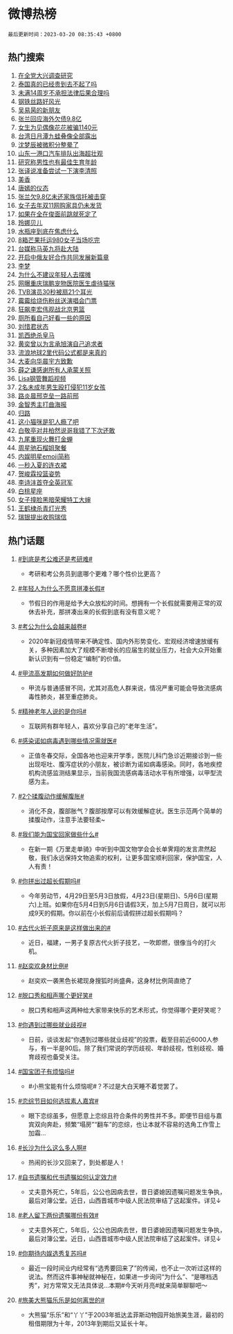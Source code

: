 # 微博热榜

`最后更新时间：2023-03-20 08:35:43 +0800`

## 热门搜索

1. [在全党大兴调查研究](https://m.weibo.cn/search?containerid=100103type%3D1%26t%3D10%26q%3D%23%E5%9C%A8%E5%85%A8%E5%85%9A%E5%A4%A7%E5%85%B4%E8%B0%83%E6%9F%A5%E7%A0%94%E7%A9%B6%23&stream_entry_id=51&isnewpage=1&extparam=seat%3D1%26dgr%3D0%26pos%3D0%26c_type%3D51%26filter_type%3Drealtimehot%26stream_entry_id%3D51%26cate%3D10103%26display_time%3D1679272541%26pre_seqid%3D1679272541116026405129&luicode=10000011&lfid=106003type%253D25%2526t%253D3%2526disable_hot%253D1%2526filter_type%253Drealtimehot)
1. [泰国真的已经贵到去不起了吗](https://m.weibo.cn/search?containerid=100103type%3D1%26t%3D10%26q%3D%23%E6%B3%B0%E5%9B%BD%E7%9C%9F%E7%9A%84%E5%B7%B2%E7%BB%8F%E8%B4%B5%E5%88%B0%E5%8E%BB%E4%B8%8D%E8%B5%B7%E4%BA%86%E5%90%97%23&stream_entry_id=31&isnewpage=1&extparam=seat%3D1%26band_rank%3D1%26filter_type%3Drealtimehot%26stream_entry_id%3D31%26realpos%3D1%26dgr%3D0%26flag%3D2%26q%3D%2523%25E6%25B3%25B0%25E5%259B%25BD%25E7%259C%259F%25E7%259A%2584%25E5%25B7%25B2%25E7%25BB%258F%25E8%25B4%25B5%25E5%2588%25B0%25E5%258E%25BB%25E4%25B8%258D%25E8%25B5%25B7%25E4%25BA%2586%25E5%2590%2597%2523%26pos%3D0%26c_type%3D31%26cate%3D5001%26lcate%3D5001%26display_time%3D1679272541%26pre_seqid%3D1679272541116026405129&luicode=10000011&lfid=106003type%253D25%2526t%253D3%2526disable_hot%253D1%2526filter_type%253Drealtimehot)
1. [未满14周岁不承担法律后果合理吗](https://m.weibo.cn/search?containerid=100103type%3D1%26t%3D10%26q%3D%23%E6%9C%AA%E6%BB%A114%E5%91%A8%E5%B2%81%E4%B8%8D%E6%89%BF%E6%8B%85%E6%B3%95%E5%BE%8B%E5%90%8E%E6%9E%9C%E5%90%88%E7%90%86%E5%90%97%23&stream_entry_id=31&isnewpage=1&extparam=seat%3D1%26band_rank%3D2%26filter_type%3Drealtimehot%26stream_entry_id%3D31%26realpos%3D2%26dgr%3D0%26flag%3D1%26q%3D%2523%25E6%259C%25AA%25E6%25BB%25A114%25E5%2591%25A8%25E5%25B2%2581%25E4%25B8%258D%25E6%2589%25BF%25E6%258B%2585%25E6%25B3%2595%25E5%25BE%258B%25E5%2590%258E%25E6%259E%259C%25E5%2590%2588%25E7%2590%2586%25E5%2590%2597%2523%26pos%3D1%26c_type%3D31%26cate%3D5001%26lcate%3D5001%26display_time%3D1679272541%26pre_seqid%3D1679272541116026405129&luicode=10000011&lfid=106003type%253D25%2526t%253D3%2526disable_hot%253D1%2526filter_type%253Drealtimehot)
1. [钢铁丝路好风光](https://m.weibo.cn/search?containerid=100103type%3D1%26t%3D10%26q%3D%23%E9%92%A2%E9%93%81%E4%B8%9D%E8%B7%AF%E5%A5%BD%E9%A3%8E%E5%85%89%23&stream_entry_id=31&isnewpage=1&extparam=seat%3D1%26band_rank%3D3%26filter_type%3Drealtimehot%26stream_entry_id%3D31%26realpos%3D3%26dgr%3D0%26flag%3D0%26q%3D%2523%25E9%2592%25A2%25E9%2593%2581%25E4%25B8%259D%25E8%25B7%25AF%25E5%25A5%25BD%25E9%25A3%258E%25E5%2585%2589%2523%26pos%3D2%26c_type%3D31%26cate%3D5001%26lcate%3D5001%26display_time%3D1679272541%26pre_seqid%3D1679272541116026405129&luicode=10000011&lfid=106003type%253D25%2526t%253D3%2526disable_hot%253D1%2526filter_type%253Drealtimehot)
1. [吴易昺的新朋友](https://m.weibo.cn/search?containerid=100103type%3D1%26t%3D10%26q%3D%23%E5%90%B4%E6%98%93%E6%98%BA%E7%9A%84%E6%96%B0%E6%9C%8B%E5%8F%8B%23&stream_entry_id=31&isnewpage=1&extparam=seat%3D1%26band_rank%3D4%26topic_ad%3D1%26filter_type%3Drealtimehot%26stream_entry_id%3D31%26adid%3D183353%26dgr%3D0%26q%3D%2523%25E5%2590%25B4%25E6%2598%2593%25E6%2598%25BA%25E7%259A%2584%25E6%2596%25B0%25E6%259C%258B%25E5%258F%258B%2523%26pos%3D3%26c_type%3D31%26cate%3D5001%26lcate%3D5001%26display_time%3D1679272541%26pre_seqid%3D1679272541116026405129&luicode=10000011&lfid=106003type%253D25%2526t%253D3%2526disable_hot%253D1%2526filter_type%253Drealtimehot)
1. [张兰回应海外欠债9.8亿](https://m.weibo.cn/search?containerid=100103type%3D1%26t%3D10%26q%3D%23%E5%BC%A0%E5%85%B0%E5%9B%9E%E5%BA%94%E6%B5%B7%E5%A4%96%E6%AC%A0%E5%80%BA9.8%E4%BA%BF%23&stream_entry_id=31&isnewpage=1&extparam=seat%3D1%26band_rank%3D4%26filter_type%3Drealtimehot%26stream_entry_id%3D31%26realpos%3D4%26dgr%3D0%26flag%3D0%26q%3D%2523%25E5%25BC%25A0%25E5%2585%25B0%25E5%259B%259E%25E5%25BA%2594%25E6%25B5%25B7%25E5%25A4%2596%25E6%25AC%25A0%25E5%2580%25BA9.8%25E4%25BA%25BF%2523%26pos%3D4%26c_type%3D31%26cate%3D5001%26lcate%3D5001%26display_time%3D1679272541%26pre_seqid%3D1679272541116026405129&luicode=10000011&lfid=106003type%253D25%2526t%253D3%2526disable_hot%253D1%2526filter_type%253Drealtimehot)
1. [女生为见偶像花花被骗1140元](https://m.weibo.cn/search?containerid=100103type%3D1%26t%3D10%26q%3D%23%E5%A5%B3%E7%94%9F%E4%B8%BA%E8%A7%81%E5%81%B6%E5%83%8F%E8%8A%B1%E8%8A%B1%E8%A2%AB%E9%AA%971140%E5%85%83%23&stream_entry_id=31&isnewpage=1&extparam=seat%3D1%26band_rank%3D5%26filter_type%3Drealtimehot%26stream_entry_id%3D31%26realpos%3D5%26dgr%3D0%26flag%3D0%26q%3D%2523%25E5%25A5%25B3%25E7%2594%259F%25E4%25B8%25BA%25E8%25A7%2581%25E5%2581%25B6%25E5%2583%258F%25E8%258A%25B1%25E8%258A%25B1%25E8%25A2%25AB%25E9%25AA%25971140%25E5%2585%2583%2523%26pos%3D5%26c_type%3D31%26cate%3D5001%26lcate%3D5001%26display_time%3D1679272541%26pre_seqid%3D1679272541116026405129&luicode=10000011&lfid=106003type%253D25%2526t%253D3%2526disable_hot%253D1%2526filter_type%253Drealtimehot)
1. [台湾日月潭九蛙叠像全部露出](https://m.weibo.cn/search?containerid=100103type%3D1%26t%3D10%26q%3D%23%E5%8F%B0%E6%B9%BE%E6%97%A5%E6%9C%88%E6%BD%AD%E4%B9%9D%E8%9B%99%E5%8F%A0%E5%83%8F%E5%85%A8%E9%83%A8%E9%9C%B2%E5%87%BA%23&stream_entry_id=31&isnewpage=1&extparam=seat%3D1%26band_rank%3D6%26filter_type%3Drealtimehot%26stream_entry_id%3D31%26realpos%3D6%26dgr%3D0%26flag%3D0%26q%3D%2523%25E5%258F%25B0%25E6%25B9%25BE%25E6%2597%25A5%25E6%259C%2588%25E6%25BD%25AD%25E4%25B9%259D%25E8%259B%2599%25E5%258F%25A0%25E5%2583%258F%25E5%2585%25A8%25E9%2583%25A8%25E9%259C%25B2%25E5%2587%25BA%2523%26pos%3D6%26c_type%3D31%26cate%3D5001%26lcate%3D5001%26display_time%3D1679272541%26pre_seqid%3D1679272541116026405129&luicode=10000011&lfid=106003type%253D25%2526t%253D3%2526disable_hot%253D1%2526filter_type%253Drealtimehot)
1. [沈梦辰被微积分整晕了](https://m.weibo.cn/search?containerid=100103type%3D1%26t%3D10%26q%3D%23%E6%B2%88%E6%A2%A6%E8%BE%B0%E8%A2%AB%E5%BE%AE%E7%A7%AF%E5%88%86%E6%95%B4%E6%99%95%E4%BA%86%23&stream_entry_id=31&isnewpage=1&extparam=seat%3D1%26band_rank%3D7%26filter_type%3Drealtimehot%26stream_entry_id%3D31%26realpos%3D7%26dgr%3D0%26flag%3D0%26q%3D%2523%25E6%25B2%2588%25E6%25A2%25A6%25E8%25BE%25B0%25E8%25A2%25AB%25E5%25BE%25AE%25E7%25A7%25AF%25E5%2588%2586%25E6%2595%25B4%25E6%2599%2595%25E4%25BA%2586%2523%26pos%3D7%26c_type%3D31%26cate%3D5001%26lcate%3D5001%26display_time%3D1679272541%26pre_seqid%3D1679272541116026405129&luicode=10000011&lfid=106003type%253D25%2526t%253D3%2526disable_hot%253D1%2526filter_type%253Drealtimehot)
1. [山东一港口汽车排队出海超壮观](https://m.weibo.cn/search?containerid=100103type%3D1%26t%3D10%26q%3D%23%E5%B1%B1%E4%B8%9C%E4%B8%80%E6%B8%AF%E5%8F%A3%E6%B1%BD%E8%BD%A6%E6%8E%92%E9%98%9F%E5%87%BA%E6%B5%B7%E8%B6%85%E5%A3%AE%E8%A7%82%23&stream_entry_id=31&isnewpage=1&extparam=seat%3D1%26band_rank%3D8%26filter_type%3Drealtimehot%26stream_entry_id%3D31%26realpos%3D8%26dgr%3D0%26flag%3D1%26q%3D%2523%25E5%25B1%25B1%25E4%25B8%259C%25E4%25B8%2580%25E6%25B8%25AF%25E5%258F%25A3%25E6%25B1%25BD%25E8%25BD%25A6%25E6%258E%2592%25E9%2598%259F%25E5%2587%25BA%25E6%25B5%25B7%25E8%25B6%2585%25E5%25A3%25AE%25E8%25A7%2582%2523%26pos%3D8%26c_type%3D31%26cate%3D5001%26lcate%3D5001%26display_time%3D1679272541%26pre_seqid%3D1679272541116026405129&luicode=10000011&lfid=106003type%253D25%2526t%253D3%2526disable_hot%253D1%2526filter_type%253Drealtimehot)
1. [研究称男性也有最佳生育年龄](https://m.weibo.cn/search?containerid=100103type%3D1%26t%3D10%26q%3D%23%E7%A0%94%E7%A9%B6%E7%A7%B0%E7%94%B7%E6%80%A7%E4%B9%9F%E6%9C%89%E6%9C%80%E4%BD%B3%E7%94%9F%E8%82%B2%E5%B9%B4%E9%BE%84%23&stream_entry_id=31&isnewpage=1&extparam=seat%3D1%26band_rank%3D9%26filter_type%3Drealtimehot%26stream_entry_id%3D31%26realpos%3D9%26dgr%3D0%26flag%3D0%26q%3D%2523%25E7%25A0%2594%25E7%25A9%25B6%25E7%25A7%25B0%25E7%2594%25B7%25E6%2580%25A7%25E4%25B9%259F%25E6%259C%2589%25E6%259C%2580%25E4%25BD%25B3%25E7%2594%259F%25E8%2582%25B2%25E5%25B9%25B4%25E9%25BE%2584%2523%26pos%3D9%26c_type%3D31%26cate%3D5001%26lcate%3D5001%26display_time%3D1679272541%26pre_seqid%3D1679272541116026405129&luicode=10000011&lfid=106003type%253D25%2526t%253D3%2526disable_hot%253D1%2526filter_type%253Drealtimehot)
1. [张译说准备尝试一下演李清照](https://m.weibo.cn/search?containerid=100103type%3D1%26t%3D10%26q%3D%23%E5%BC%A0%E8%AF%91%E8%AF%B4%E5%87%86%E5%A4%87%E5%B0%9D%E8%AF%95%E4%B8%80%E4%B8%8B%E6%BC%94%E6%9D%8E%E6%B8%85%E7%85%A7%23&stream_entry_id=31&isnewpage=1&extparam=seat%3D1%26band_rank%3D10%26filter_type%3Drealtimehot%26stream_entry_id%3D31%26realpos%3D10%26dgr%3D0%26flag%3D0%26q%3D%2523%25E5%25BC%25A0%25E8%25AF%2591%25E8%25AF%25B4%25E5%2587%2586%25E5%25A4%2587%25E5%25B0%259D%25E8%25AF%2595%25E4%25B8%2580%25E4%25B8%258B%25E6%25BC%2594%25E6%259D%258E%25E6%25B8%2585%25E7%2585%25A7%2523%26pos%3D10%26c_type%3D31%26cate%3D5001%26lcate%3D5001%26display_time%3D1679272541%26pre_seqid%3D1679272541116026405129&luicode=10000011&lfid=106003type%253D25%2526t%253D3%2526disable_hot%253D1%2526filter_type%253Drealtimehot)
1. [美香](https://m.weibo.cn/search?containerid=100103type%3D1%26t%3D10%26q%3D%E7%BE%8E%E9%A6%99&stream_entry_id=31&isnewpage=1&extparam=seat%3D1%26band_rank%3D11%26filter_type%3Drealtimehot%26stream_entry_id%3D31%26realpos%3D11%26dgr%3D0%26flag%3D1%26q%3D%25E7%25BE%258E%25E9%25A6%2599%26pos%3D11%26c_type%3D31%26cate%3D5001%26lcate%3D5001%26display_time%3D1679272541%26pre_seqid%3D1679272541116026405129&luicode=10000011&lfid=106003type%253D25%2526t%253D3%2526disable_hot%253D1%2526filter_type%253Drealtimehot)
1. [唐嫣的仪态](https://m.weibo.cn/search?containerid=100103type%3D1%26t%3D10%26q%3D%23%E5%94%90%E5%AB%A3%E7%9A%84%E4%BB%AA%E6%80%81%23&stream_entry_id=31&isnewpage=1&extparam=seat%3D1%26band_rank%3D12%26filter_type%3Drealtimehot%26stream_entry_id%3D31%26realpos%3D12%26dgr%3D0%26flag%3D1%26q%3D%2523%25E5%2594%2590%25E5%25AB%25A3%25E7%259A%2584%25E4%25BB%25AA%25E6%2580%2581%2523%26pos%3D12%26c_type%3D31%26cate%3D5001%26lcate%3D5001%26display_time%3D1679272541%26pre_seqid%3D1679272541116026405129&luicode=10000011&lfid=106003type%253D25%2526t%253D3%2526disable_hot%253D1%2526filter_type%253Drealtimehot)
1. [张兰欠9.8亿未还家族信托被击穿](https://m.weibo.cn/search?containerid=100103type%3D1%26t%3D10%26q%3D%23%E5%BC%A0%E5%85%B0%E6%AC%A09.8%E4%BA%BF%E6%9C%AA%E8%BF%98%E5%AE%B6%E6%97%8F%E4%BF%A1%E6%89%98%E8%A2%AB%E5%87%BB%E7%A9%BF%23&stream_entry_id=31&isnewpage=1&extparam=seat%3D1%26band_rank%3D13%26filter_type%3Drealtimehot%26stream_entry_id%3D31%26realpos%3D13%26dgr%3D0%26flag%3D2%26q%3D%2523%25E5%25BC%25A0%25E5%2585%25B0%25E6%25AC%25A09.8%25E4%25BA%25BF%25E6%259C%25AA%25E8%25BF%2598%25E5%25AE%25B6%25E6%2597%258F%25E4%25BF%25A1%25E6%2589%2598%25E8%25A2%25AB%25E5%2587%25BB%25E7%25A9%25BF%2523%26pos%3D13%26c_type%3D31%26cate%3D5001%26lcate%3D5001%26display_time%3D1679272541%26pre_seqid%3D1679272541116026405129&luicode=10000011&lfid=106003type%253D25%2526t%253D3%2526disable_hot%253D1%2526filter_type%253Drealtimehot)
1. [女子去年双11网购家具仍未发货](https://m.weibo.cn/search?containerid=100103type%3D1%26t%3D10%26q%3D%23%E5%A5%B3%E5%AD%90%E5%8E%BB%E5%B9%B4%E5%8F%8C11%E7%BD%91%E8%B4%AD%E5%AE%B6%E5%85%B7%E4%BB%8D%E6%9C%AA%E5%8F%91%E8%B4%A7%23&stream_entry_id=31&isnewpage=1&extparam=seat%3D1%26band_rank%3D14%26filter_type%3Drealtimehot%26stream_entry_id%3D31%26realpos%3D14%26dgr%3D0%26flag%3D0%26q%3D%2523%25E5%25A5%25B3%25E5%25AD%2590%25E5%258E%25BB%25E5%25B9%25B4%25E5%258F%258C11%25E7%25BD%2591%25E8%25B4%25AD%25E5%25AE%25B6%25E5%2585%25B7%25E4%25BB%258D%25E6%259C%25AA%25E5%258F%2591%25E8%25B4%25A7%2523%26pos%3D14%26c_type%3D31%26cate%3D5001%26lcate%3D5001%26display_time%3D1679272541%26pre_seqid%3D1679272541116026405129&luicode=10000011&lfid=106003type%253D25%2526t%253D3%2526disable_hot%253D1%2526filter_type%253Drealtimehot)
1. [如果在全在俊面前跳就死定了](https://m.weibo.cn/search?containerid=100103type%3D1%26t%3D10%26q%3D%23%E5%A6%82%E6%9E%9C%E5%9C%A8%E5%85%A8%E5%9C%A8%E4%BF%8A%E9%9D%A2%E5%89%8D%E8%B7%B3%E5%B0%B1%E6%AD%BB%E5%AE%9A%E4%BA%86%23&stream_entry_id=31&isnewpage=1&extparam=seat%3D1%26band_rank%3D15%26filter_type%3Drealtimehot%26stream_entry_id%3D31%26realpos%3D15%26dgr%3D0%26flag%3D1%26q%3D%2523%25E5%25A6%2582%25E6%259E%259C%25E5%259C%25A8%25E5%2585%25A8%25E5%259C%25A8%25E4%25BF%258A%25E9%259D%25A2%25E5%2589%258D%25E8%25B7%25B3%25E5%25B0%25B1%25E6%25AD%25BB%25E5%25AE%259A%25E4%25BA%2586%2523%26pos%3D15%26c_type%3D31%26cate%3D5001%26lcate%3D5001%26display_time%3D1679272541%26pre_seqid%3D1679272541116026405129&luicode=10000011&lfid=106003type%253D25%2526t%253D3%2526disable_hot%253D1%2526filter_type%253Drealtimehot)
1. [玲娜贝儿](https://m.weibo.cn/search?containerid=100103type%3D1%26t%3D10%26q%3D%23%E7%8E%B2%E5%A8%9C%E8%B4%9D%E5%84%BF%23&stream_entry_id=31&isnewpage=1&extparam=seat%3D1%26band_rank%3D16%26filter_type%3Drealtimehot%26stream_entry_id%3D31%26realpos%3D16%26dgr%3D0%26flag%3D0%26q%3D%2523%25E7%258E%25B2%25E5%25A8%259C%25E8%25B4%259D%25E5%2584%25BF%2523%26pos%3D16%26c_type%3D31%26cate%3D5001%26lcate%3D5001%26display_time%3D1679272541%26pre_seqid%3D1679272541116026405129&luicode=10000011&lfid=106003type%253D25%2526t%253D3%2526disable_hot%253D1%2526filter_type%253Drealtimehot)
1. [水瓶座到底在焦虑什么](https://m.weibo.cn/search?containerid=100103type%3D1%26t%3D10%26q%3D%23%E6%B0%B4%E7%93%B6%E5%BA%A7%E5%88%B0%E5%BA%95%E5%9C%A8%E7%84%A6%E8%99%91%E4%BB%80%E4%B9%88%23&stream_entry_id=31&isnewpage=1&extparam=seat%3D1%26band_rank%3D17%26filter_type%3Drealtimehot%26stream_entry_id%3D31%26realpos%3D17%26dgr%3D0%26flag%3D0%26q%3D%2523%25E6%25B0%25B4%25E7%2593%25B6%25E5%25BA%25A7%25E5%2588%25B0%25E5%25BA%2595%25E5%259C%25A8%25E7%2584%25A6%25E8%2599%2591%25E4%25BB%2580%25E4%25B9%2588%2523%26pos%3D17%26c_type%3D31%26cate%3D5001%26lcate%3D5001%26display_time%3D1679272541%26pre_seqid%3D1679272541116026405129&luicode=10000011&lfid=106003type%253D25%2526t%253D3%2526disable_hot%253D1%2526filter_type%253Drealtimehot)
1. [8箱芒果托运980女子当场吃完](https://m.weibo.cn/search?containerid=100103type%3D1%26t%3D10%26q%3D%238%E7%AE%B1%E8%8A%92%E6%9E%9C%E6%89%98%E8%BF%90980%E5%A5%B3%E5%AD%90%E5%BD%93%E5%9C%BA%E5%90%83%E5%AE%8C%23&stream_entry_id=31&isnewpage=1&extparam=seat%3D1%26band_rank%3D18%26filter_type%3Drealtimehot%26stream_entry_id%3D31%26realpos%3D18%26dgr%3D0%26flag%3D0%26q%3D%25238%25E7%25AE%25B1%25E8%258A%2592%25E6%259E%259C%25E6%2589%2598%25E8%25BF%2590980%25E5%25A5%25B3%25E5%25AD%2590%25E5%25BD%2593%25E5%259C%25BA%25E5%2590%2583%25E5%25AE%258C%2523%26pos%3D18%26c_type%3D31%26cate%3D5001%26lcate%3D5001%26display_time%3D1679272541%26pre_seqid%3D1679272541116026405129&luicode=10000011&lfid=106003type%253D25%2526t%253D3%2526disable_hot%253D1%2526filter_type%253Drealtimehot)
1. [台媒称马英九将赴大陆](https://m.weibo.cn/search?containerid=100103type%3D1%26t%3D10%26q%3D%23%E5%8F%B0%E5%AA%92%E7%A7%B0%E9%A9%AC%E8%8B%B1%E4%B9%9D%E5%B0%86%E8%B5%B4%E5%A4%A7%E9%99%86%23&stream_entry_id=31&isnewpage=1&extparam=seat%3D1%26band_rank%3D19%26filter_type%3Drealtimehot%26stream_entry_id%3D31%26realpos%3D19%26dgr%3D0%26flag%3D0%26q%3D%2523%25E5%258F%25B0%25E5%25AA%2592%25E7%25A7%25B0%25E9%25A9%25AC%25E8%258B%25B1%25E4%25B9%259D%25E5%25B0%2586%25E8%25B5%25B4%25E5%25A4%25A7%25E9%2599%2586%2523%26pos%3D19%26c_type%3D31%26cate%3D5001%26lcate%3D5001%26display_time%3D1679272541%26pre_seqid%3D1679272541116026405129&luicode=10000011&lfid=106003type%253D25%2526t%253D3%2526disable_hot%253D1%2526filter_type%253Drealtimehot)
1. [开启中俄友好合作共同发展新篇章](https://m.weibo.cn/search?containerid=100103type%3D1%26t%3D10%26q%3D%23%E5%BC%80%E5%90%AF%E4%B8%AD%E4%BF%84%E5%8F%8B%E5%A5%BD%E5%90%88%E4%BD%9C%E5%85%B1%E5%90%8C%E5%8F%91%E5%B1%95%E6%96%B0%E7%AF%87%E7%AB%A0%23&stream_entry_id=31&isnewpage=1&extparam=seat%3D1%26band_rank%3D20%26filter_type%3Drealtimehot%26stream_entry_id%3D31%26realpos%3D20%26dgr%3D0%26flag%3D1%26q%3D%2523%25E5%25BC%2580%25E5%2590%25AF%25E4%25B8%25AD%25E4%25BF%2584%25E5%258F%258B%25E5%25A5%25BD%25E5%2590%2588%25E4%25BD%259C%25E5%2585%25B1%25E5%2590%258C%25E5%258F%2591%25E5%25B1%2595%25E6%2596%25B0%25E7%25AF%2587%25E7%25AB%25A0%2523%26pos%3D20%26c_type%3D31%26cate%3D5001%26lcate%3D5001%26display_time%3D1679272541%26pre_seqid%3D1679272541116026405129&luicode=10000011&lfid=106003type%253D25%2526t%253D3%2526disable_hot%253D1%2526filter_type%253Drealtimehot)
1. [李梦](https://m.weibo.cn/search?containerid=100103type%3D1%26t%3D10%26q%3D%E6%9D%8E%E6%A2%A6&stream_entry_id=31&isnewpage=1&extparam=seat%3D1%26band_rank%3D21%26filter_type%3Drealtimehot%26stream_entry_id%3D31%26realpos%3D21%26dgr%3D0%26flag%3D1%26q%3D%25E6%259D%258E%25E6%25A2%25A6%26pos%3D21%26c_type%3D31%26cate%3D5001%26lcate%3D5001%26display_time%3D1679272541%26pre_seqid%3D1679272541116026405129&luicode=10000011&lfid=106003type%253D25%2526t%253D3%2526disable_hot%253D1%2526filter_type%253Drealtimehot)
1. [为什么不建议年轻人去摆摊](https://m.weibo.cn/search?containerid=100103type%3D1%26t%3D10%26q%3D%23%E4%B8%BA%E4%BB%80%E4%B9%88%E4%B8%8D%E5%BB%BA%E8%AE%AE%E5%B9%B4%E8%BD%BB%E4%BA%BA%E5%8E%BB%E6%91%86%E6%91%8A%23&stream_entry_id=31&isnewpage=1&extparam=seat%3D1%26band_rank%3D22%26filter_type%3Drealtimehot%26stream_entry_id%3D31%26realpos%3D22%26dgr%3D0%26flag%3D0%26q%3D%2523%25E4%25B8%25BA%25E4%25BB%2580%25E4%25B9%2588%25E4%25B8%258D%25E5%25BB%25BA%25E8%25AE%25AE%25E5%25B9%25B4%25E8%25BD%25BB%25E4%25BA%25BA%25E5%258E%25BB%25E6%2591%2586%25E6%2591%258A%2523%26pos%3D22%26c_type%3D31%26cate%3D5001%26lcate%3D5001%26display_time%3D1679272541%26pre_seqid%3D1679272541116026405129&luicode=10000011&lfid=106003type%253D25%2526t%253D3%2526disable_hot%253D1%2526filter_type%253Drealtimehot)
1. [网曝重庆瑞鹏宠物医院医生虐待猫咪](https://m.weibo.cn/search?containerid=100103type%3D1%26t%3D10%26q%3D%23%E7%BD%91%E6%9B%9D%E9%87%8D%E5%BA%86%E7%91%9E%E9%B9%8F%E5%AE%A0%E7%89%A9%E5%8C%BB%E9%99%A2%E5%8C%BB%E7%94%9F%E8%99%90%E5%BE%85%E7%8C%AB%E5%92%AA%23&stream_entry_id=31&isnewpage=1&extparam=seat%3D1%26band_rank%3D23%26filter_type%3Drealtimehot%26stream_entry_id%3D31%26realpos%3D23%26dgr%3D0%26flag%3D0%26q%3D%2523%25E7%25BD%2591%25E6%259B%259D%25E9%2587%258D%25E5%25BA%2586%25E7%2591%259E%25E9%25B9%258F%25E5%25AE%25A0%25E7%2589%25A9%25E5%258C%25BB%25E9%2599%25A2%25E5%258C%25BB%25E7%2594%259F%25E8%2599%2590%25E5%25BE%2585%25E7%258C%25AB%25E5%2592%25AA%2523%26pos%3D23%26c_type%3D31%26cate%3D5001%26lcate%3D5001%26display_time%3D1679272541%26pre_seqid%3D1679272541116026405129&luicode=10000011&lfid=106003type%253D25%2526t%253D3%2526disable_hot%253D1%2526filter_type%253Drealtimehot)
1. [TVB演员30秒被扇21个耳光](https://m.weibo.cn/search?containerid=100103type%3D1%26t%3D10%26q%3D%23TVB%E6%BC%94%E5%91%9830%E7%A7%92%E8%A2%AB%E6%89%8721%E4%B8%AA%E8%80%B3%E5%85%89%23&stream_entry_id=31&isnewpage=1&extparam=seat%3D1%26band_rank%3D24%26filter_type%3Drealtimehot%26stream_entry_id%3D31%26realpos%3D24%26dgr%3D0%26flag%3D0%26q%3D%2523TVB%25E6%25BC%2594%25E5%2591%259830%25E7%25A7%2592%25E8%25A2%25AB%25E6%2589%258721%25E4%25B8%25AA%25E8%2580%25B3%25E5%2585%2589%2523%26pos%3D24%26c_type%3D31%26cate%3D5001%26lcate%3D5001%26display_time%3D1679272541%26pre_seqid%3D1679272541116026405129&luicode=10000011&lfid=106003type%253D25%2526t%253D3%2526disable_hot%253D1%2526filter_type%253Drealtimehot)
1. [霉霉给烧伤粉丝送演唱会门票](https://m.weibo.cn/search?containerid=100103type%3D1%26t%3D10%26q%3D%23%E9%9C%89%E9%9C%89%E7%BB%99%E7%83%A7%E4%BC%A4%E7%B2%89%E4%B8%9D%E9%80%81%E6%BC%94%E5%94%B1%E4%BC%9A%E9%97%A8%E7%A5%A8%23&stream_entry_id=31&isnewpage=1&extparam=seat%3D1%26band_rank%3D25%26filter_type%3Drealtimehot%26stream_entry_id%3D31%26realpos%3D25%26dgr%3D0%26flag%3D1%26q%3D%2523%25E9%259C%2589%25E9%259C%2589%25E7%25BB%2599%25E7%2583%25A7%25E4%25BC%25A4%25E7%25B2%2589%25E4%25B8%259D%25E9%2580%2581%25E6%25BC%2594%25E5%2594%25B1%25E4%25BC%259A%25E9%2597%25A8%25E7%25A5%25A8%2523%26pos%3D25%26c_type%3D31%26cate%3D5001%26lcate%3D5001%26display_time%3D1679272541%26pre_seqid%3D1679272541116026405129&luicode=10000011&lfid=106003type%253D25%2526t%253D3%2526disable_hot%253D1%2526filter_type%253Drealtimehot)
1. [狂飙李宏伟观战北京男篮](https://m.weibo.cn/search?containerid=100103type%3D1%26t%3D10%26q%3D%23%E7%8B%82%E9%A3%99%E6%9D%8E%E5%AE%8F%E4%BC%9F%E8%A7%82%E6%88%98%E5%8C%97%E4%BA%AC%E7%94%B7%E7%AF%AE%23&stream_entry_id=31&isnewpage=1&extparam=seat%3D1%26band_rank%3D26%26filter_type%3Drealtimehot%26stream_entry_id%3D31%26realpos%3D26%26dgr%3D0%26flag%3D0%26q%3D%2523%25E7%258B%2582%25E9%25A3%2599%25E6%259D%258E%25E5%25AE%258F%25E4%25BC%259F%25E8%25A7%2582%25E6%2588%2598%25E5%258C%2597%25E4%25BA%25AC%25E7%2594%25B7%25E7%25AF%25AE%2523%26pos%3D26%26c_type%3D31%26cate%3D5001%26lcate%3D5001%26display_time%3D1679272541%26pre_seqid%3D1679272541116026405129&luicode=10000011&lfid=106003type%253D25%2526t%253D3%2526disable_hot%253D1%2526filter_type%253Drealtimehot)
1. [厕所看自己好看一些的原因](https://m.weibo.cn/search?containerid=100103type%3D1%26t%3D10%26q%3D%23%E5%8E%95%E6%89%80%E7%9C%8B%E8%87%AA%E5%B7%B1%E5%A5%BD%E7%9C%8B%E4%B8%80%E4%BA%9B%E7%9A%84%E5%8E%9F%E5%9B%A0%23&stream_entry_id=31&isnewpage=1&extparam=seat%3D1%26band_rank%3D27%26filter_type%3Drealtimehot%26stream_entry_id%3D31%26realpos%3D27%26dgr%3D0%26flag%3D0%26q%3D%2523%25E5%258E%2595%25E6%2589%2580%25E7%259C%258B%25E8%2587%25AA%25E5%25B7%25B1%25E5%25A5%25BD%25E7%259C%258B%25E4%25B8%2580%25E4%25BA%259B%25E7%259A%2584%25E5%258E%259F%25E5%259B%25A0%2523%26pos%3D27%26c_type%3D31%26cate%3D5001%26lcate%3D5001%26display_time%3D1679272541%26pre_seqid%3D1679272541116026405129&luicode=10000011&lfid=106003type%253D25%2526t%253D3%2526disable_hot%253D1%2526filter_type%253Drealtimehot)
1. [刘惜君状态](https://m.weibo.cn/search?containerid=100103type%3D1%26t%3D10%26q%3D%E5%88%98%E6%83%9C%E5%90%9B%E7%8A%B6%E6%80%81&stream_entry_id=31&isnewpage=1&extparam=seat%3D1%26band_rank%3D28%26filter_type%3Drealtimehot%26stream_entry_id%3D31%26realpos%3D28%26dgr%3D0%26flag%3D0%26q%3D%25E5%2588%2598%25E6%2583%259C%25E5%2590%259B%25E7%258A%25B6%25E6%2580%2581%26pos%3D28%26c_type%3D31%26cate%3D5001%26lcate%3D5001%26display_time%3D1679272541%26pre_seqid%3D1679272541116026405129&luicode=10000011&lfid=106003type%253D25%2526t%253D3%2526disable_hot%253D1%2526filter_type%253Drealtimehot)
1. [凯西绝杀皇马](https://m.weibo.cn/search?containerid=100103type%3D1%26t%3D10%26q%3D%23%E5%87%AF%E8%A5%BF%E7%BB%9D%E6%9D%80%E7%9A%87%E9%A9%AC%23&stream_entry_id=31&isnewpage=1&extparam=seat%3D1%26band_rank%3D29%26filter_type%3Drealtimehot%26stream_entry_id%3D31%26realpos%3D29%26dgr%3D0%26flag%3D1%26q%3D%2523%25E5%2587%25AF%25E8%25A5%25BF%25E7%25BB%259D%25E6%259D%2580%25E7%259A%2587%25E9%25A9%25AC%2523%26pos%3D29%26c_type%3D31%26cate%3D5001%26lcate%3D5001%26display_time%3D1679272541%26pre_seqid%3D1679272541116026405129&luicode=10000011&lfid=106003type%253D25%2526t%253D3%2526disable_hot%253D1%2526filter_type%253Drealtimehot)
1. [黄奕曾以为言承旭演自己追求者](https://m.weibo.cn/search?containerid=100103type%3D1%26t%3D10%26q%3D%23%E9%BB%84%E5%A5%95%E6%9B%BE%E4%BB%A5%E4%B8%BA%E8%A8%80%E6%89%BF%E6%97%AD%E6%BC%94%E8%87%AA%E5%B7%B1%E8%BF%BD%E6%B1%82%E8%80%85%23&stream_entry_id=31&isnewpage=1&extparam=seat%3D1%26band_rank%3D30%26filter_type%3Drealtimehot%26stream_entry_id%3D31%26realpos%3D30%26dgr%3D0%26flag%3D0%26q%3D%2523%25E9%25BB%2584%25E5%25A5%2595%25E6%259B%25BE%25E4%25BB%25A5%25E4%25B8%25BA%25E8%25A8%2580%25E6%2589%25BF%25E6%2597%25AD%25E6%25BC%2594%25E8%2587%25AA%25E5%25B7%25B1%25E8%25BF%25BD%25E6%25B1%2582%25E8%2580%2585%2523%26pos%3D30%26c_type%3D31%26cate%3D5001%26lcate%3D5001%26display_time%3D1679272541%26pre_seqid%3D1679272541116026405129&luicode=10000011&lfid=106003type%253D25%2526t%253D3%2526disable_hot%253D1%2526filter_type%253Drealtimehot)
1. [流浪地球2里代码公式都是来真的](https://m.weibo.cn/search?containerid=100103type%3D1%26t%3D10%26q%3D%23%E6%B5%81%E6%B5%AA%E5%9C%B0%E7%90%832%E9%87%8C%E4%BB%A3%E7%A0%81%E5%85%AC%E5%BC%8F%E9%83%BD%E6%98%AF%E6%9D%A5%E7%9C%9F%E7%9A%84%23&stream_entry_id=31&isnewpage=1&extparam=seat%3D1%26band_rank%3D31%26filter_type%3Drealtimehot%26stream_entry_id%3D31%26realpos%3D31%26dgr%3D0%26flag%3D0%26q%3D%2523%25E6%25B5%2581%25E6%25B5%25AA%25E5%259C%25B0%25E7%2590%25832%25E9%2587%258C%25E4%25BB%25A3%25E7%25A0%2581%25E5%2585%25AC%25E5%25BC%258F%25E9%2583%25BD%25E6%2598%25AF%25E6%259D%25A5%25E7%259C%259F%25E7%259A%2584%2523%26pos%3D31%26c_type%3D31%26cate%3D5001%26lcate%3D5001%26display_time%3D1679272541%26pre_seqid%3D1679272541116026405129&luicode=10000011&lfid=106003type%253D25%2526t%253D3%2526disable_hot%253D1%2526filter_type%253Drealtimehot)
1. [大麦向华晨宇方致歉](https://m.weibo.cn/search?containerid=100103type%3D1%26t%3D10%26q%3D%23%E5%A4%A7%E9%BA%A6%E5%90%91%E5%8D%8E%E6%99%A8%E5%AE%87%E6%96%B9%E8%87%B4%E6%AD%89%23&stream_entry_id=31&isnewpage=1&extparam=seat%3D1%26band_rank%3D32%26filter_type%3Drealtimehot%26stream_entry_id%3D31%26realpos%3D32%26dgr%3D0%26flag%3D0%26q%3D%2523%25E5%25A4%25A7%25E9%25BA%25A6%25E5%2590%2591%25E5%258D%258E%25E6%2599%25A8%25E5%25AE%2587%25E6%2596%25B9%25E8%2587%25B4%25E6%25AD%2589%2523%26pos%3D32%26c_type%3D31%26cate%3D5001%26lcate%3D5001%26display_time%3D1679272541%26pre_seqid%3D1679272541116026405129&luicode=10000011&lfid=106003type%253D25%2526t%253D3%2526disable_hot%253D1%2526filter_type%253Drealtimehot)
1. [薛之谦感谢所有人承蒙关照](https://m.weibo.cn/search?containerid=100103type%3D1%26t%3D10%26q%3D%23%E8%96%9B%E4%B9%8B%E8%B0%A6%E6%84%9F%E8%B0%A2%E6%89%80%E6%9C%89%E4%BA%BA%E6%89%BF%E8%92%99%E5%85%B3%E7%85%A7%23&stream_entry_id=31&isnewpage=1&extparam=seat%3D1%26band_rank%3D33%26filter_type%3Drealtimehot%26stream_entry_id%3D31%26realpos%3D33%26dgr%3D0%26flag%3D1%26q%3D%2523%25E8%2596%259B%25E4%25B9%258B%25E8%25B0%25A6%25E6%2584%259F%25E8%25B0%25A2%25E6%2589%2580%25E6%259C%2589%25E4%25BA%25BA%25E6%2589%25BF%25E8%2592%2599%25E5%2585%25B3%25E7%2585%25A7%2523%26pos%3D33%26c_type%3D31%26cate%3D5001%26lcate%3D5001%26display_time%3D1679272541%26pre_seqid%3D1679272541116026405129&luicode=10000011&lfid=106003type%253D25%2526t%253D3%2526disable_hot%253D1%2526filter_type%253Drealtimehot)
1. [Lisa钢管舞蹈视频](https://m.weibo.cn/search?containerid=100103type%3D1%26t%3D10%26q%3D%23Lisa%E9%92%A2%E7%AE%A1%E8%88%9E%E8%B9%88%E8%A7%86%E9%A2%91%23&stream_entry_id=31&isnewpage=1&extparam=seat%3D1%26band_rank%3D34%26filter_type%3Drealtimehot%26stream_entry_id%3D31%26realpos%3D34%26dgr%3D0%26flag%3D1%26q%3D%2523Lisa%25E9%2592%25A2%25E7%25AE%25A1%25E8%2588%259E%25E8%25B9%2588%25E8%25A7%2586%25E9%25A2%2591%2523%26pos%3D34%26c_type%3D31%26cate%3D5001%26lcate%3D5001%26display_time%3D1679272541%26pre_seqid%3D1679272541116026405129&luicode=10000011&lfid=106003type%253D25%2526t%253D3%2526disable_hot%253D1%2526filter_type%253Drealtimehot)
1. [2名未成年男生殴打侵犯11岁女孩](https://m.weibo.cn/search?containerid=100103type%3D1%26t%3D10%26q%3D%232%E5%90%8D%E6%9C%AA%E6%88%90%E5%B9%B4%E7%94%B7%E7%94%9F%E6%AE%B4%E6%89%93%E4%BE%B5%E7%8A%AF11%E5%B2%81%E5%A5%B3%E5%AD%A9%23&stream_entry_id=31&isnewpage=1&extparam=seat%3D1%26band_rank%3D35%26filter_type%3Drealtimehot%26stream_entry_id%3D31%26realpos%3D35%26dgr%3D0%26flag%3D1%26q%3D%25232%25E5%2590%258D%25E6%259C%25AA%25E6%2588%2590%25E5%25B9%25B4%25E7%2594%25B7%25E7%2594%259F%25E6%25AE%25B4%25E6%2589%2593%25E4%25BE%25B5%25E7%258A%25AF11%25E5%25B2%2581%25E5%25A5%25B3%25E5%25AD%25A9%2523%26pos%3D35%26c_type%3D31%26cate%3D5001%26lcate%3D5001%26display_time%3D1679272541%26pre_seqid%3D1679272541116026405129&luicode=10000011&lfid=106003type%253D25%2526t%253D3%2526disable_hot%253D1%2526filter_type%253Drealtimehot)
1. [路炎晨邢克垒一路前邢](https://m.weibo.cn/search?containerid=100103type%3D1%26t%3D10%26q%3D%23%E8%B7%AF%E7%82%8E%E6%99%A8%E9%82%A2%E5%85%8B%E5%9E%92%E4%B8%80%E8%B7%AF%E5%89%8D%E9%82%A2%23&stream_entry_id=31&isnewpage=1&extparam=seat%3D1%26band_rank%3D36%26filter_type%3Drealtimehot%26stream_entry_id%3D31%26realpos%3D36%26dgr%3D0%26flag%3D0%26q%3D%2523%25E8%25B7%25AF%25E7%2582%258E%25E6%2599%25A8%25E9%2582%25A2%25E5%2585%258B%25E5%259E%2592%25E4%25B8%2580%25E8%25B7%25AF%25E5%2589%258D%25E9%2582%25A2%2523%26pos%3D36%26c_type%3D31%26cate%3D5001%26lcate%3D5001%26display_time%3D1679272541%26pre_seqid%3D1679272541116026405129&luicode=10000011&lfid=106003type%253D25%2526t%253D3%2526disable_hot%253D1%2526filter_type%253Drealtimehot)
1. [金智秀主打曲海报](https://m.weibo.cn/search?containerid=100103type%3D1%26t%3D10%26q%3D%23%E9%87%91%E6%99%BA%E7%A7%80%E4%B8%BB%E6%89%93%E6%9B%B2%E6%B5%B7%E6%8A%A5%23&stream_entry_id=31&isnewpage=1&extparam=seat%3D1%26band_rank%3D37%26filter_type%3Drealtimehot%26stream_entry_id%3D31%26realpos%3D37%26dgr%3D0%26flag%3D1%26q%3D%2523%25E9%2587%2591%25E6%2599%25BA%25E7%25A7%2580%25E4%25B8%25BB%25E6%2589%2593%25E6%259B%25B2%25E6%25B5%25B7%25E6%258A%25A5%2523%26pos%3D37%26c_type%3D31%26cate%3D5001%26lcate%3D5001%26display_time%3D1679272541%26pre_seqid%3D1679272541116026405129&luicode=10000011&lfid=106003type%253D25%2526t%253D3%2526disable_hot%253D1%2526filter_type%253Drealtimehot)
1. [归路](https://m.weibo.cn/search?containerid=100103type%3D1%26t%3D10%26q%3D%E5%BD%92%E8%B7%AF&stream_entry_id=31&isnewpage=1&extparam=seat%3D1%26band_rank%3D38%26filter_type%3Drealtimehot%26stream_entry_id%3D31%26realpos%3D38%26dgr%3D0%26flag%3D1%26q%3D%25E5%25BD%2592%25E8%25B7%25AF%26pos%3D38%26c_type%3D31%26cate%3D5001%26lcate%3D5001%26display_time%3D1679272541%26pre_seqid%3D1679272541116026405129&luicode=10000011&lfid=106003type%253D25%2526t%253D3%2526disable_hot%253D1%2526filter_type%253Drealtimehot)
1. [这小猫咪是犯人瘾了吧](https://m.weibo.cn/search?containerid=100103type%3D1%26t%3D10%26q%3D%23%E8%BF%99%E5%B0%8F%E7%8C%AB%E5%92%AA%E6%98%AF%E7%8A%AF%E4%BA%BA%E7%98%BE%E4%BA%86%E5%90%A7%23&stream_entry_id=31&isnewpage=1&extparam=seat%3D1%26band_rank%3D39%26filter_type%3Drealtimehot%26stream_entry_id%3D31%26realpos%3D39%26dgr%3D0%26flag%3D0%26q%3D%2523%25E8%25BF%2599%25E5%25B0%258F%25E7%258C%25AB%25E5%2592%25AA%25E6%2598%25AF%25E7%258A%25AF%25E4%25BA%25BA%25E7%2598%25BE%25E4%25BA%2586%25E5%2590%25A7%2523%26pos%3D39%26c_type%3D31%26cate%3D5001%26lcate%3D5001%26display_time%3D1679272541%26pre_seqid%3D1679272541116026405129&luicode=10000011&lfid=106003type%253D25%2526t%253D3%2526disable_hot%253D1%2526filter_type%253Drealtimehot)
1. [白敬亭对井柏然说哥我错了下次还敢](https://m.weibo.cn/search?containerid=100103type%3D1%26t%3D10%26q%3D%23%E7%99%BD%E6%95%AC%E4%BA%AD%E5%AF%B9%E4%BA%95%E6%9F%8F%E7%84%B6%E8%AF%B4%E5%93%A5%E6%88%91%E9%94%99%E4%BA%86%E4%B8%8B%E6%AC%A1%E8%BF%98%E6%95%A2%23&stream_entry_id=31&isnewpage=1&extparam=seat%3D1%26band_rank%3D40%26filter_type%3Drealtimehot%26stream_entry_id%3D31%26realpos%3D40%26dgr%3D0%26flag%3D0%26q%3D%2523%25E7%2599%25BD%25E6%2595%25AC%25E4%25BA%25AD%25E5%25AF%25B9%25E4%25BA%2595%25E6%259F%258F%25E7%2584%25B6%25E8%25AF%25B4%25E5%2593%25A5%25E6%2588%2591%25E9%2594%2599%25E4%25BA%2586%25E4%25B8%258B%25E6%25AC%25A1%25E8%25BF%2598%25E6%2595%25A2%2523%26pos%3D40%26c_type%3D31%26cate%3D5001%26lcate%3D5001%26display_time%3D1679272541%26pre_seqid%3D1679272541116026405129&luicode=10000011&lfid=106003type%253D25%2526t%253D3%2526disable_hot%253D1%2526filter_type%253Drealtimehot)
1. [九尾重现火舞打金蝉](https://m.weibo.cn/search?containerid=100103type%3D1%26t%3D10%26q%3D%E4%B9%9D%E5%B0%BE%E9%87%8D%E7%8E%B0%E7%81%AB%E8%88%9E%E6%89%93%E9%87%91%E8%9D%89&stream_entry_id=31&isnewpage=1&extparam=seat%3D1%26band_rank%3D41%26filter_type%3Drealtimehot%26stream_entry_id%3D31%26realpos%3D41%26dgr%3D0%26flag%3D0%26q%3D%25E4%25B9%259D%25E5%25B0%25BE%25E9%2587%258D%25E7%258E%25B0%25E7%2581%25AB%25E8%2588%259E%25E6%2589%2593%25E9%2587%2591%25E8%259D%2589%26pos%3D41%26c_type%3D31%26cate%3D5001%26lcate%3D5001%26display_time%3D1679272541%26pre_seqid%3D1679272541116026405129&luicode=10000011&lfid=106003type%253D25%2526t%253D3%2526disable_hot%253D1%2526filter_type%253Drealtimehot)
1. [周星驰石榴姐聚餐](https://m.weibo.cn/search?containerid=100103type%3D1%26t%3D10%26q%3D%23%E5%91%A8%E6%98%9F%E9%A9%B0%E7%9F%B3%E6%A6%B4%E5%A7%90%E8%81%9A%E9%A4%90%23&stream_entry_id=31&isnewpage=1&extparam=seat%3D1%26band_rank%3D42%26filter_type%3Drealtimehot%26stream_entry_id%3D31%26realpos%3D42%26dgr%3D0%26flag%3D0%26q%3D%2523%25E5%2591%25A8%25E6%2598%259F%25E9%25A9%25B0%25E7%259F%25B3%25E6%25A6%25B4%25E5%25A7%2590%25E8%2581%259A%25E9%25A4%2590%2523%26pos%3D42%26c_type%3D31%26cate%3D5001%26lcate%3D5001%26display_time%3D1679272541%26pre_seqid%3D1679272541116026405129&luicode=10000011&lfid=106003type%253D25%2526t%253D3%2526disable_hot%253D1%2526filter_type%253Drealtimehot)
1. [内娱明星emoji简称](https://m.weibo.cn/search?containerid=100103type%3D1%26t%3D10%26q%3D%23%E5%86%85%E5%A8%B1%E6%98%8E%E6%98%9Femoji%E7%AE%80%E7%A7%B0%23&stream_entry_id=31&isnewpage=1&extparam=seat%3D1%26band_rank%3D43%26filter_type%3Drealtimehot%26stream_entry_id%3D31%26realpos%3D43%26dgr%3D0%26flag%3D0%26q%3D%2523%25E5%2586%2585%25E5%25A8%25B1%25E6%2598%258E%25E6%2598%259Femoji%25E7%25AE%2580%25E7%25A7%25B0%2523%26pos%3D43%26c_type%3D31%26cate%3D5001%26lcate%3D5001%26display_time%3D1679272541%26pre_seqid%3D1679272541116026405129&luicode=10000011&lfid=106003type%253D25%2526t%253D3%2526disable_hot%253D1%2526filter_type%253Drealtimehot)
1. [一秒入夏的连衣裙](https://m.weibo.cn/search?containerid=100103type%3D1%26t%3D10%26q%3D%23%E4%B8%80%E7%A7%92%E5%85%A5%E5%A4%8F%E7%9A%84%E8%BF%9E%E8%A1%A3%E8%A3%99%23&stream_entry_id=31&isnewpage=1&extparam=seat%3D1%26band_rank%3D44%26filter_type%3Drealtimehot%26stream_entry_id%3D31%26realpos%3D44%26dgr%3D0%26flag%3D0%26q%3D%2523%25E4%25B8%2580%25E7%25A7%2592%25E5%2585%25A5%25E5%25A4%258F%25E7%259A%2584%25E8%25BF%259E%25E8%25A1%25A3%25E8%25A3%2599%2523%26pos%3D44%26c_type%3D31%26cate%3D5001%26lcate%3D5001%26display_time%3D1679272541%26pre_seqid%3D1679272541116026405129&luicode=10000011&lfid=106003type%253D25%2526t%253D3%2526disable_hot%253D1%2526filter_type%253Drealtimehot)
1. [贺峻霖投篮姿势](https://m.weibo.cn/search?containerid=100103type%3D1%26t%3D10%26q%3D%23%E8%B4%BA%E5%B3%BB%E9%9C%96%E6%8A%95%E7%AF%AE%E5%A7%BF%E5%8A%BF%23&stream_entry_id=31&isnewpage=1&extparam=seat%3D1%26band_rank%3D45%26filter_type%3Drealtimehot%26stream_entry_id%3D31%26realpos%3D45%26dgr%3D0%26flag%3D1%26q%3D%2523%25E8%25B4%25BA%25E5%25B3%25BB%25E9%259C%2596%25E6%258A%2595%25E7%25AF%25AE%25E5%25A7%25BF%25E5%258A%25BF%2523%26pos%3D45%26c_type%3D31%26cate%3D5001%26lcate%3D5001%26display_time%3D1679272541%26pre_seqid%3D1679272541116026405129&luicode=10000011&lfid=106003type%253D25%2526t%253D3%2526disable_hot%253D1%2526filter_type%253Drealtimehot)
1. [李诗沣首夺全英冠军](https://m.weibo.cn/search?containerid=100103type%3D1%26t%3D10%26q%3D%23%E6%9D%8E%E8%AF%97%E6%B2%A3%E9%A6%96%E5%A4%BA%E5%85%A8%E8%8B%B1%E5%86%A0%E5%86%9B%23&stream_entry_id=31&isnewpage=1&extparam=seat%3D1%26band_rank%3D46%26filter_type%3Drealtimehot%26stream_entry_id%3D31%26realpos%3D46%26dgr%3D0%26flag%3D1%26q%3D%2523%25E6%259D%258E%25E8%25AF%2597%25E6%25B2%25A3%25E9%25A6%2596%25E5%25A4%25BA%25E5%2585%25A8%25E8%258B%25B1%25E5%2586%25A0%25E5%2586%259B%2523%26pos%3D46%26c_type%3D31%26cate%3D5001%26lcate%3D5001%26display_time%3D1679272541%26pre_seqid%3D1679272541116026405129&luicode=10000011&lfid=106003type%253D25%2526t%253D3%2526disable_hot%253D1%2526filter_type%253Drealtimehot)
1. [白桃星座](https://m.weibo.cn/search?containerid=100103type%3D1%26t%3D10%26q%3D%23%E7%99%BD%E6%A1%83%E6%98%9F%E5%BA%A7%23&stream_entry_id=31&isnewpage=1&extparam=seat%3D1%26band_rank%3D47%26filter_type%3Drealtimehot%26stream_entry_id%3D31%26realpos%3D47%26dgr%3D0%26flag%3D0%26q%3D%2523%25E7%2599%25BD%25E6%25A1%2583%25E6%2598%259F%25E5%25BA%25A7%2523%26pos%3D47%26c_type%3D31%26cate%3D5001%26lcate%3D5001%26display_time%3D1679272541%26pre_seqid%3D1679272541116026405129&luicode=10000011&lfid=106003type%253D25%2526t%253D3%2526disable_hot%253D1%2526filter_type%253Drealtimehot)
1. [女子撞脸黑暗荣耀特工大婶](https://m.weibo.cn/search?containerid=100103type%3D1%26t%3D10%26q%3D%23%E5%A5%B3%E5%AD%90%E6%92%9E%E8%84%B8%E9%BB%91%E6%9A%97%E8%8D%A3%E8%80%80%E7%89%B9%E5%B7%A5%E5%A4%A7%E5%A9%B6%23&stream_entry_id=31&isnewpage=1&extparam=seat%3D1%26band_rank%3D48%26filter_type%3Drealtimehot%26stream_entry_id%3D31%26realpos%3D48%26dgr%3D0%26flag%3D0%26q%3D%2523%25E5%25A5%25B3%25E5%25AD%2590%25E6%2592%259E%25E8%2584%25B8%25E9%25BB%2591%25E6%259A%2597%25E8%258D%25A3%25E8%2580%2580%25E7%2589%25B9%25E5%25B7%25A5%25E5%25A4%25A7%25E5%25A9%25B6%2523%26pos%3D48%26c_type%3D31%26cate%3D5001%26lcate%3D5001%26display_time%3D1679272541%26pre_seqid%3D1679272541116026405129&luicode=10000011&lfid=106003type%253D25%2526t%253D3%2526disable_hot%253D1%2526filter_type%253Drealtimehot)
1. [王鹤棣杀青灯光秀](https://m.weibo.cn/search?containerid=100103type%3D1%26t%3D10%26q%3D%23%E7%8E%8B%E9%B9%A4%E6%A3%A3%E6%9D%80%E9%9D%92%E7%81%AF%E5%85%89%E7%A7%80%23&stream_entry_id=31&isnewpage=1&extparam=seat%3D1%26band_rank%3D49%26filter_type%3Drealtimehot%26stream_entry_id%3D31%26realpos%3D49%26dgr%3D0%26flag%3D0%26q%3D%2523%25E7%258E%258B%25E9%25B9%25A4%25E6%25A3%25A3%25E6%259D%2580%25E9%259D%2592%25E7%2581%25AF%25E5%2585%2589%25E7%25A7%2580%2523%26pos%3D49%26c_type%3D31%26cate%3D5001%26lcate%3D5001%26display_time%3D1679272541%26pre_seqid%3D1679272541116026405129&luicode=10000011&lfid=106003type%253D25%2526t%253D3%2526disable_hot%253D1%2526filter_type%253Drealtimehot)
1. [瑞银提出收购瑞信](https://m.weibo.cn/search?containerid=100103type%3D1%26t%3D10%26q%3D%23%E7%91%9E%E9%93%B6%E6%8F%90%E5%87%BA%E6%94%B6%E8%B4%AD%E7%91%9E%E4%BF%A1%23&stream_entry_id=31&isnewpage=1&extparam=seat%3D1%26band_rank%3D50%26filter_type%3Drealtimehot%26stream_entry_id%3D31%26realpos%3D50%26dgr%3D0%26flag%3D1%26q%3D%2523%25E7%2591%259E%25E9%2593%25B6%25E6%258F%2590%25E5%2587%25BA%25E6%2594%25B6%25E8%25B4%25AD%25E7%2591%259E%25E4%25BF%25A1%2523%26pos%3D50%26c_type%3D31%26cate%3D5001%26lcate%3D5001%26display_time%3D1679272541%26pre_seqid%3D1679272541116026405129&luicode=10000011&lfid=106003type%253D25%2526t%253D3%2526disable_hot%253D1%2526filter_type%253Drealtimehot)

## 热门话题

1. [#到底是考公难还是考研难#](https://m.weibo.cn/search?containerid=231522type%3D1%26t%3D10%26q%3D%23%E5%88%B0%E5%BA%95%E6%98%AF%E8%80%83%E5%85%AC%E9%9A%BE%E8%BF%98%E6%98%AF%E8%80%83%E7%A0%94%E9%9A%BE%23&stream_entry_id=128&isnewpage=1&extparam=seat%3D1%26dgr%3D0%26c_type%3D128%26pos%3D1-0-0%26cate%3D5004%26unitid%3D1677380796663%26lcate%3D5004%26display_time%3D1679272543%26pre_seqid%3D16792725432870306425&luicode=10000011&lfid=231648_-_4)
    - 考研和考公务员到底哪个更难？哪个性价比更高？

1. [#年轻人为什么不愿意拼凑长假#](https://m.weibo.cn/search?containerid=231522type%3D1%26t%3D10%26q%3D%23%E5%B9%B4%E8%BD%BB%E4%BA%BA%E4%B8%BA%E4%BB%80%E4%B9%88%E4%B8%8D%E6%84%BF%E6%84%8F%E6%8B%BC%E5%87%91%E9%95%BF%E5%81%87%23&stream_entry_id=128&isnewpage=1&extparam=seat%3D1%26dgr%3D0%26c_type%3D128%26pos%3D1-0-1%26cate%3D5004%26unitid%3D1677465391512%26lcate%3D5004%26display_time%3D1679272543%26pre_seqid%3D16792725432870306425&luicode=10000011&lfid=231648_-_4)
    - 节假日的作用是给予大众放松的时间。想拥有一个长假就需要用正常的双休去补充，那拼凑出来的长假到底有没有意义呢？

1. [#考公为什么会越来越卷#](https://m.weibo.cn/search?containerid=231522type%3D1%26t%3D10%26q%3D%23%E8%80%83%E5%85%AC%E4%B8%BA%E4%BB%80%E4%B9%88%E4%BC%9A%E8%B6%8A%E6%9D%A5%E8%B6%8A%E5%8D%B7%23&stream_entry_id=128&isnewpage=1&extparam=seat%3D1%26dgr%3D0%26c_type%3D128%26pos%3D1-0-2%26cate%3D5004%26unitid%3D1677308832266%26lcate%3D5004%26display_time%3D1679272543%26pre_seqid%3D16792725432870306425&luicode=10000011&lfid=231648_-_4)
    - 2020年新冠疫情带来不确定性、国内外形势变化、宏观经济增速放缓有关，多种因素加大了规模不断增长的应届生的就业压力，社会大众开始重新认识到有一份稳定“编制”的价值。

1. [#甲流高发期如何做好防护#](https://m.weibo.cn/search?containerid=231522type%3D1%26t%3D10%26q%3D%23%E7%94%B2%E6%B5%81%E9%AB%98%E5%8F%91%E6%9C%9F%E5%A6%82%E4%BD%95%E5%81%9A%E5%A5%BD%E9%98%B2%E6%8A%A4%23&stream_entry_id=128&isnewpage=1&extparam=seat%3D1%26dgr%3D0%26c_type%3D128%26pos%3D1-0-3%26cate%3D5004%26unitid%3D1677334647938%26lcate%3D5004%26display_time%3D1679272543%26pre_seqid%3D16792725432870306425&luicode=10000011&lfid=231648_-_4)
    - 甲流与普通感冒不同，尤其对高危人群来说，情况严重可能会导致流感病毒性肺炎，甚至重症肺炎。

1. [#精神老年人说的是你吗#](https://m.weibo.cn/search?containerid=231522type%3D1%26t%3D10%26q%3D%23%E7%B2%BE%E7%A5%9E%E8%80%81%E5%B9%B4%E4%BA%BA%E8%AF%B4%E7%9A%84%E6%98%AF%E4%BD%A0%E5%90%97%23&stream_entry_id=128&isnewpage=1&extparam=seat%3D1%26dgr%3D0%26c_type%3D128%26pos%3D1-0-4%26cate%3D5004%26unitid%3D1677414078378%26lcate%3D5004%26display_time%3D1679272543%26pre_seqid%3D16792725432870306425&luicode=10000011&lfid=231648_-_4)
    - 互联网有群年轻人，喜欢分享自己的“老年生活”。

1. [#感染诺如病毒遇到哪些情况需就医#](https://m.weibo.cn/search?containerid=231522type%3D1%26t%3D10%26q%3D%23%E6%84%9F%E6%9F%93%E8%AF%BA%E5%A6%82%E7%97%85%E6%AF%92%E9%81%87%E5%88%B0%E5%93%AA%E4%BA%9B%E6%83%85%E5%86%B5%E9%9C%80%E5%B0%B1%E5%8C%BB%23&stream_entry_id=128&isnewpage=1&extparam=seat%3D1%26dgr%3D0%26c_type%3D128%26pos%3D1-0-5%26cate%3D5004%26unitid%3D1677374807431%26lcate%3D5004%26display_time%3D1679272543%26pre_seqid%3D16792725432870306425&luicode=10000011&lfid=231648_-_4)
    - 正值冬春交际，全国各地也迎来开学季，医院儿科门急诊近期接诊到一些出现呕吐、腹泻症状的小朋友，被诊断为诺如病毒感染。同时，各地疾控机构流感监测结果显示，当前我国流感病毒活动水平有所增强，以甲型流感为主。

1. [#2个揉腹动作缓解腹胀#](https://m.weibo.cn/search?containerid=231522type%3D1%26t%3D10%26q%3D%232%E4%B8%AA%E6%8F%89%E8%85%B9%E5%8A%A8%E4%BD%9C%E7%BC%93%E8%A7%A3%E8%85%B9%E8%83%80%23&stream_entry_id=128&isnewpage=1&extparam=seat%3D1%26dgr%3D0%26c_type%3D128%26pos%3D1-0-6%26cate%3D5004%26unitid%3D1677320229045%26lcate%3D5004%26display_time%3D1679272543%26pre_seqid%3D16792725432870306425&luicode=10000011&lfid=231648_-_4)
    - 消化不良，腹部胀气？腹部按摩可以有效缓解症状。医生示范两个简单的揉腹动作，注意手法要轻柔~

1. [#我们能为国宝回家做些什么#](https://m.weibo.cn/search?containerid=231522type%3D1%26t%3D10%26q%3D%23%E6%88%91%E4%BB%AC%E8%83%BD%E4%B8%BA%E5%9B%BD%E5%AE%9D%E5%9B%9E%E5%AE%B6%E5%81%9A%E4%BA%9B%E4%BB%80%E4%B9%88%23&stream_entry_id=128&isnewpage=1&extparam=seat%3D1%26dgr%3D0%26c_type%3D128%26pos%3D1-0-7%26cate%3D5004%26unitid%3D1677412283102%26lcate%3D5004%26display_time%3D1679272543%26pre_seqid%3D16792725432870306425&luicode=10000011&lfid=231648_-_4)
    - 在新一期《万里走单骑》中听到中国文物学会会长单霁翔的发言肃然起敬，我们永远保持文物追索的权利，让更多国宝顺利回家，保护国宝，人人有责！

1. [#你拼出过超长假期吗#](https://m.weibo.cn/search?containerid=231522type%3D1%26t%3D10%26q%3D%23%E4%BD%A0%E6%8B%BC%E5%87%BA%E8%BF%87%E8%B6%85%E9%95%BF%E5%81%87%E6%9C%9F%E5%90%97%23&stream_entry_id=128&isnewpage=1&extparam=seat%3D1%26dgr%3D0%26c_type%3D128%26pos%3D1-0-8%26cate%3D5004%26unitid%3D1677463583982%26lcate%3D5004%26display_time%3D1679272543%26pre_seqid%3D16792725432870306425&luicode=10000011&lfid=231648_-_4)
    - 今年劳动节，4月29日至5月3日放假，4月23日(星期日)、5月6日(星期六)上班。如果你在5月4日到5月6日请假3天，加上5月7日周日，就可以形成9天的假期。你以前在小长假前后请假拼过超长假期吗？ ​​​

1. [#古代火折子原来是这样做出来的#](https://m.weibo.cn/search?containerid=231522type%3D1%26t%3D10%26q%3D%23%E5%8F%A4%E4%BB%A3%E7%81%AB%E6%8A%98%E5%AD%90%E5%8E%9F%E6%9D%A5%E6%98%AF%E8%BF%99%E6%A0%B7%E5%81%9A%E5%87%BA%E6%9D%A5%E7%9A%84%23&stream_entry_id=128&isnewpage=1&extparam=seat%3D1%26dgr%3D0%26c_type%3D128%26pos%3D1-0-9%26cate%3D5004%26unitid%3D1677383804641%26lcate%3D5004%26display_time%3D1679272543%26pre_seqid%3D16792725432870306425&luicode=10000011&lfid=231648_-_4)
    - 近日，福建，一男子复原古代火折子技艺，一吹即燃，很像当今的打火机。

1. [#赵奕欢身材比例#](https://m.weibo.cn/search?containerid=231522type%3D1%26t%3D10%26q%3D%23%E8%B5%B5%E5%A5%95%E6%AC%A2%E8%BA%AB%E6%9D%90%E6%AF%94%E4%BE%8B%23&stream_entry_id=128&isnewpage=1&extparam=seat%3D1%26dgr%3D0%26c_type%3D128%26pos%3D1-0-10%26cate%3D5004%26unitid%3D1677330749535%26lcate%3D5004%26display_time%3D1679272543%26pre_seqid%3D16792725432870306425&luicode=10000011&lfid=231648_-_4)
    - 赵奕欢一袭黑色长裙现身搜狐时尚盛典，这身材比例简直绝了

1. [#脱口秀和相声哪个更好笑#](https://m.weibo.cn/search?containerid=231522type%3D1%26t%3D10%26q%3D%23%E8%84%B1%E5%8F%A3%E7%A7%80%E5%92%8C%E7%9B%B8%E5%A3%B0%E5%93%AA%E4%B8%AA%E6%9B%B4%E5%A5%BD%E7%AC%91%23&stream_entry_id=128&isnewpage=1&extparam=seat%3D1%26dgr%3D0%26c_type%3D128%26pos%3D1-0-11%26cate%3D5004%26unitid%3D1677405986954%26lcate%3D5004%26display_time%3D1679272543%26pre_seqid%3D16792725432870306425&luicode=10000011&lfid=231648_-_4)
    - 脱口秀和相声这两种给大家带来快乐的艺术形式，你觉得哪个更好笑呢？

1. [#你遇到过哪些就业歧视#](https://m.weibo.cn/search?containerid=231522type%3D1%26t%3D10%26q%3D%23%E4%BD%A0%E9%81%87%E5%88%B0%E8%BF%87%E5%93%AA%E4%BA%9B%E5%B0%B1%E4%B8%9A%E6%AD%A7%E8%A7%86%23&stream_entry_id=128&isnewpage=1&extparam=seat%3D1%26dgr%3D0%26c_type%3D128%26pos%3D1-0-12%26cate%3D5004%26unitid%3D1677464784294%26lcate%3D5004%26display_time%3D1679272543%26pre_seqid%3D16792725432870306425&luicode=10000011&lfid=231648_-_4)
    - 日前，谈谈发起“你遇到过哪些就业歧视”的投票，截至目前近6000人参与，有一半是90后。除了我们常说的学历歧视、年龄歧视，性别歧视、婚育歧视也备受关注。

1. [#国宝团子有烦恼吗#](https://m.weibo.cn/search?containerid=231522type%3D1%26t%3D10%26q%3D%23%E5%9B%BD%E5%AE%9D%E5%9B%A2%E5%AD%90%E6%9C%89%E7%83%A6%E6%81%BC%E5%90%97%23&stream_entry_id=128&isnewpage=1&extparam=seat%3D1%26dgr%3D0%26c_type%3D128%26pos%3D1-0-13%26cate%3D5004%26unitid%3D1677458482481%26lcate%3D5004%26display_time%3D1679272543%26pre_seqid%3D16792725432870306425&luicode=10000011&lfid=231648_-_4)
    - #小熊宝能有什么烦恼呢#？不过是大白天睡不着觉罢了。

1. [#恋综节目如何选拔素人嘉宾#](https://m.weibo.cn/search?containerid=231522type%3D1%26t%3D10%26q%3D%23%E6%81%8B%E7%BB%BC%E8%8A%82%E7%9B%AE%E5%A6%82%E4%BD%95%E9%80%89%E6%8B%94%E7%B4%A0%E4%BA%BA%E5%98%89%E5%AE%BE%23&stream_entry_id=128&isnewpage=1&extparam=seat%3D1%26dgr%3D0%26c_type%3D128%26pos%3D1-0-14%26cate%3D5004%26unitid%3D1677398805450%26lcate%3D5004%26display_time%3D1679272543%26pre_seqid%3D16792725432870306425&luicode=10000011&lfid=231648_-_4)
    - 眼下恋综虽多，但愿意上恋综且符合条件的男性并不多。即便节目组与嘉宾双向奔赴，频繁“塌房”“翻车”的恋综，也让本就不容易的选角工作雪上加霜...

1. [#长沙为什么这么多人啊#](https://m.weibo.cn/search?containerid=231522type%3D1%26t%3D10%26q%3D%23%E9%95%BF%E6%B2%99%E4%B8%BA%E4%BB%80%E4%B9%88%E8%BF%99%E4%B9%88%E5%A4%9A%E4%BA%BA%E5%95%8A%23&stream_entry_id=128&isnewpage=1&extparam=seat%3D1%26dgr%3D0%26c_type%3D128%26pos%3D1-0-15%26cate%3D5004%26unitid%3D1677380799902%26lcate%3D5004%26display_time%3D1679272543%26pre_seqid%3D16792725432870306425&luicode=10000011&lfid=231648_-_4)
    - 热闹的长沙又回来了，到处都是人！

1. [#自书遗嘱和代书遗嘱如何认定效力#](https://m.weibo.cn/search?containerid=231522type%3D1%26t%3D10%26q%3D%23%E8%87%AA%E4%B9%A6%E9%81%97%E5%98%B1%E5%92%8C%E4%BB%A3%E4%B9%A6%E9%81%97%E5%98%B1%E5%A6%82%E4%BD%95%E8%AE%A4%E5%AE%9A%E6%95%88%E5%8A%9B%23&stream_entry_id=128&isnewpage=1&extparam=seat%3D1%26dgr%3D0%26c_type%3D128%26pos%3D1-0-16%26cate%3D5004%26unitid%3D1677379609890%26lcate%3D5004%26display_time%3D1679272543%26pre_seqid%3D16792725432870306425&luicode=10000011&lfid=231648_-_4)
    - 丈夫意外死亡，5年后，公公也因病去世，昔日婆媳因遗嘱问题发生争执，最后对簿公堂。近日，山西晋城市中级人民法院审结了这起案件。详见↓ ​​​

1. [#老人留下两份遗嘱哪份有效#](https://m.weibo.cn/search?containerid=231522type%3D1%26t%3D10%26q%3D%23%E8%80%81%E4%BA%BA%E7%95%99%E4%B8%8B%E4%B8%A4%E4%BB%BD%E9%81%97%E5%98%B1%E5%93%AA%E4%BB%BD%E6%9C%89%E6%95%88%23&stream_entry_id=128&isnewpage=1&extparam=seat%3D1%26dgr%3D0%26c_type%3D128%26pos%3D1-0-17%26cate%3D5004%26unitid%3D1677379311363%26lcate%3D5004%26display_time%3D1679272543%26pre_seqid%3D16792725432870306425&luicode=10000011&lfid=231648_-_4)
    - 丈夫意外死亡，5年后，公公也因病去世，昔日婆媳因遗嘱问题发生争执，最后对簿公堂。近日，山西晋城市中级人民法院审结了这起案件。详见↓ ​​​

1. [#你期待内娱选秀复苏吗#](https://m.weibo.cn/search?containerid=231522type%3D1%26t%3D10%26q%3D%23%E4%BD%A0%E6%9C%9F%E5%BE%85%E5%86%85%E5%A8%B1%E9%80%89%E7%A7%80%E5%A4%8D%E8%8B%8F%E5%90%97%23&stream_entry_id=128&isnewpage=1&extparam=seat%3D1%26dgr%3D0%26c_type%3D128%26pos%3D1-0-18%26cate%3D5004%26unitid%3D1677341827118%26lcate%3D5004%26display_time%3D1679272543%26pre_seqid%3D16792725432870306425&luicode=10000011&lfid=231648_-_4)
    - 最近一段时间业内经常有“选秀要回来了”的传闻，也不止一次听过这样的说法。然而这件事神秘就神秘在，如果进一步询问“为什么”、“是哪档选秀”，对方常常又无法具体说…本期#今天听月亮#就来简单聊聊吧～

1. [#旅美大熊猫乐乐是如何离世的#](https://m.weibo.cn/search?containerid=231522type%3D1%26t%3D10%26q%3D%23%E6%97%85%E7%BE%8E%E5%A4%A7%E7%86%8A%E7%8C%AB%E4%B9%90%E4%B9%90%E6%98%AF%E5%A6%82%E4%BD%95%E7%A6%BB%E4%B8%96%E7%9A%84%23&stream_entry_id=128&isnewpage=1&extparam=seat%3D1%26dgr%3D0%26c_type%3D128%26pos%3D1-0-19%26cate%3D5004%26unitid%3D1677329866896%26lcate%3D5004%26display_time%3D1679272543%26pre_seqid%3D16792725432870306425&luicode=10000011&lfid=231648_-_4)
    - 大熊猫“乐乐”和“丫丫”于2003年抵达孟菲斯动物园开始旅美生涯，最初的租借期限为十年，2013年到期后又延长十年。

